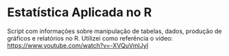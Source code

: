 # Estatística Aplicada no R

Script com informações sobre manipulação de tabelas, dados, produção de gráficos e relatórios no R. Utilizei como referência o vídeo: https://www.youtube.com/watch?v=-XVQuVmlJyI
